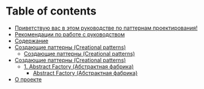 # Table of contents

* [Приветствую вас в этом руководстве по паттернам проектирования!](README.md)
* [Рекомендации по работе с руководством](<Рекомендации по работе с руководством.md>)
* [Содержание](Содержание.md)
* [Создающие паттерны (Creational patterns)](sozdayushie-patterny-creational-patterns/README.md)
  * [Создающие паттерны (Creational patterns)](<Создающие паттерны (Creational patterns)/Описание.md>)
* [Создающие паттерны (Creational patterns)](sozdayushie-patterny-creational-patterns-1/README.md)
  * [1. Abstract Factory (Абстрактная фабрика)](sozdayushie-patterny-creational-patterns-1/1.-abstract-factory-abstraktnaya-fabrika/README.md)
    * [Abstract Factory (Абстрактная фабрика)](<Создающие паттерны (Creational patterns)/1. Abstract Factory (Абстрактная фабрика)/Описание паттерна Abstract Factory (Абстрактная фабрика).md>)
* [О проекте](o-proekte.md)
